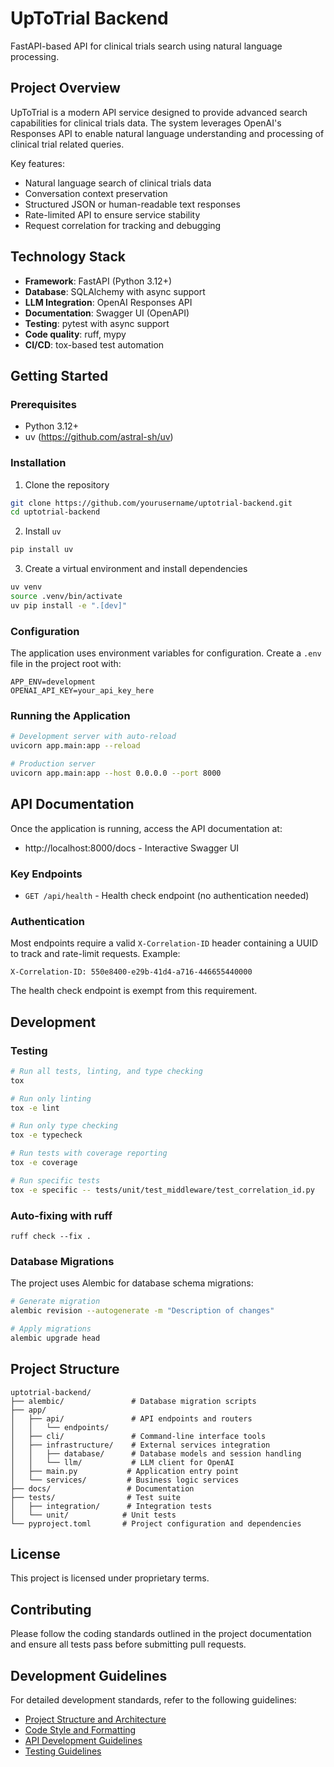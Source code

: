 # UpToTrial Backend

FastAPI-based API for clinical trials search using natural language processing.

## Project Overview

UpToTrial is a modern API service designed to provide advanced search capabilities for clinical trials data. The system leverages OpenAI's Responses API to enable natural language understanding and processing of clinical trial related queries.

Key features:
- Natural language search of clinical trials data
- Conversation context preservation
- Structured JSON or human-readable text responses
- Rate-limited API to ensure service stability
- Request correlation for tracking and debugging

## Technology Stack

- **Framework**: FastAPI (Python 3.12+)
- **Database**: SQLAlchemy with async support
- **LLM Integration**: OpenAI Responses API
- **Documentation**: Swagger UI (OpenAPI)
- **Testing**: pytest with async support
- **Code quality**: ruff, mypy
- **CI/CD**: tox-based test automation

## Getting Started

### Prerequisites

- Python 3.12+
- uv (https://github.com/astral-sh/uv)

### Installation

1. Clone the repository
```bash
git clone https://github.com/yourusername/uptotrial-backend.git
cd uptotrial-backend
```

2. Install `uv`

```bash
pip install uv
```

3. Create a virtual environment and install dependencies
```bash
uv venv
source .venv/bin/activate
uv pip install -e ".[dev]"
```

### Configuration

The application uses environment variables for configuration. Create a `.env` file in the project root with:

```
APP_ENV=development
OPENAI_API_KEY=your_api_key_here
```

### Running the Application

```bash
# Development server with auto-reload
uvicorn app.main:app --reload

# Production server
uvicorn app.main:app --host 0.0.0.0 --port 8000
```

## API Documentation

Once the application is running, access the API documentation at:
- http://localhost:8000/docs - Interactive Swagger UI

### Key Endpoints

- `GET /api/health` - Health check endpoint (no authentication needed)

### Authentication

Most endpoints require a valid `X-Correlation-ID` header containing a UUID to track and rate-limit requests. Example:

```
X-Correlation-ID: 550e8400-e29b-41d4-a716-446655440000
```

The health check endpoint is exempt from this requirement.

## Development

### Testing

```bash
# Run all tests, linting, and type checking
tox

# Run only linting
tox -e lint

# Run only type checking
tox -e typecheck 

# Run tests with coverage reporting
tox -e coverage

# Run specific tests
tox -e specific -- tests/unit/test_middleware/test_correlation_id.py
```

### Auto-fixing with ruff

```
ruff check --fix .
```

### Database Migrations

The project uses Alembic for database schema migrations:

```bash
# Generate migration
alembic revision --autogenerate -m "Description of changes"

# Apply migrations
alembic upgrade head
```

## Project Structure

```
uptotrial-backend/
├── alembic/               # Database migration scripts
├── app/
│   ├── api/               # API endpoints and routers
│   │   └── endpoints/
│   ├── cli/               # Command-line interface tools
│   ├── infrastructure/    # External services integration
│   │   ├── database/      # Database models and session handling
│   │   └── llm/           # LLM client for OpenAI
│   ├── main.py           # Application entry point
│   └── services/         # Business logic services
├── docs/                 # Documentation
├── tests/                # Test suite
│   ├── integration/      # Integration tests
│   └── unit/            # Unit tests
└── pyproject.toml       # Project configuration and dependencies
```

## License

This project is licensed under proprietary terms.

## Contributing

Please follow the coding standards outlined in the project documentation and ensure all tests pass before submitting pull requests.

## Development Guidelines

For detailed development standards, refer to the following guidelines:

- [Project Structure and Architecture](.cursor/rules/01-project-structure.mdc)
- [Code Style and Formatting](.cursor/rules/02-code-style.mdc)
- [API Development Guidelines](.cursor/rules/03-api-guidelines.mdc)
- [Testing Guidelines](.cursor/rules/04-testing.mdc)